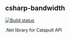 ## csharp-bandwidth
[![Build status](https://ci.appveyor.com/api/projects/status/g39pn2mge0lrl8nr)](https://ci.appveyor.com/project/avbel/csharp-bandwidth)

.Net library for Catapult API